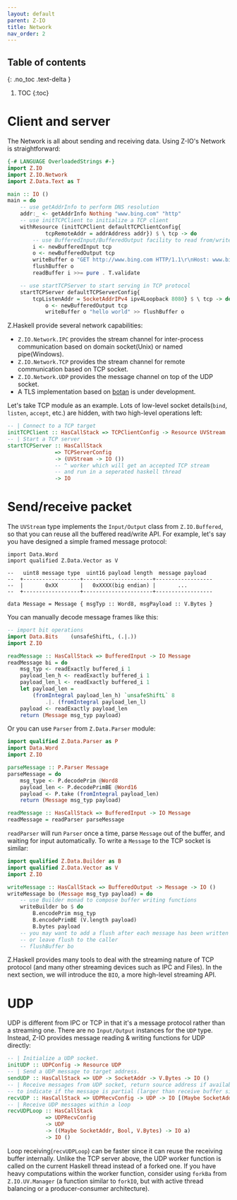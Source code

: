 ```yaml
---
layout: default
parent: Z-IO
title: Network
nav_order: 2
---
```


## Table of contents
{: .no_toc .text-delta }

1. TOC
{:toc}

# Client and server

The Network is all about sending and receiving data. Using Z-IO's Network is straightforward:

```haskell
{-# LANGUAGE OverloadedStrings #-}
import Z.IO
import Z.IO.Network
import Z.Data.Text as T

main :: IO ()
main = do
    -- use getAddrInfo to perform DNS resolution
    addr:_ <- getAddrInfo Nothing "www.bing.com" "http"
    -- use initTCPClient to initialize a TCP client
    withResource (initTCPClient defaultTCPClientConfig{ 
            tcpRemoteAddr = addrAddress addr}) $ \ tcp -> do
        -- use BufferedInput/BufferedOutput facility to read from/write to tcp socket
        i <- newBufferedInput tcp
        o <- newBufferedOutput tcp
        writeBuffer o "GET http://www.bing.com HTTP/1.1\r\nHost: www.bing.com\r\n\r\n"
        flushBuffer o
        readBuffer i >>= pure . T.validate

    -- use startTCPServer to start serving in TCP protocol
    startTCPServer defaultTCPServerConfig{
        tcpListenAddr = SocketAddrIPv4 ipv4Loopback 8080} $ \ tcp -> do
            o <- newBufferedOutput tcp
            writeBuffer o "hello world" >> flushBuffer o
```

Z.Haskell provide several network capabilities:

+ `Z.IO.Network.IPC` provides the stream channel for inter-process communication based on domain socket(Unix) or named pipe(Windows). 
+ `Z.IO.Network.TCP` provides the stream channel for remote communication based on TCP socket.
+ `Z.IO.Network.UDP` provides the message channel on top of the UDP socket.
+ A TLS implementation based on [botan](https://botan.randombit.net/) is under development.

Let's take TCP module as an example. Lots of low-level socket details(`bind`, `listen`, `accept`, etc.) are hidden, with two high-level operations left:

```haskell
-- | Connect to a TCP target
initTCPClient :: HasCallStack => TCPClientConfig -> Resource UVStream
-- | Start a TCP server
startTCPServer :: HasCallStack	 
               => TCPServerConfig	 
               -> (UVStream -> IO ())   
               -- ^ worker which will get an accepted TCP stream 
               -- and run in a seperated haskell thread
               -> IO
```

# Send/receive packet

The `UVStream` type implements the `Input/Output` class from `Z.IO.Buffered`, so that you can reuse all the buffered read/write API. For example, let's say you have designed a simple framed message protocol:

```
import Data.Word
import qualified Z.Data.Vector as V

--   uint8 message type  uint16 payload length  message payload
--  +------------------+----------------------+------------------
--  |       0xXX       |   0xXXXX(big endian) |       ...
--  +------------------+----------------------+------------------

data Message = Message { msgTyp :: Word8, msgPayload :: V.Bytes }
```

You can manually decode message frames like this:

```haskell
-- import bit operations
import Data.Bits    (unsafeShiftL, (.|.))
import Z.IO

readMessage :: HasCallStack => BufferedInput -> IO Message
readMessage bi = do
    msg_typ <- readExactly buffered_i 1
    payload_len_h <- readExactly buffered_i 1
    payload_len_l <- readExactly buffered_i 1
    let payload_len =
        (fromIntegral payload_len_h) `unsafeShiftL` 8 
            .|. (fromIntegral payload_len_l)
    payload <- readExactly payload_len 
    return (Message msg_typ payload)
```

Or you can use `Parser` from `Z.Data.Parser` module:


```haskell
import qualified Z.Data.Parser as P
import Data.Word
import Z.IO

parseMessage :: P.Parser Message
parseMessage = do
    msg_type <- P.decodePrim @Word8
    payload_len <- P.decodePrimBE @Word16
    payload <- P.take (fromIntegral payload_len)
    return (Message msg_typ payload)

readMessage :: HasCallStack => BufferedInput -> IO Message
readMessage = readParser parseMessage
```

`readParser` will run `Parser` once a time, parse `Message` out of the buffer, and waiting for input automatically. To write a `Message` to the TCP socket is similar:

```haskell
import qualified Z.Data.Builder as B
import qualified Z.Data.Vector as V
import Z.IO

writeMessage :: HasCallStack => BufferedOutput -> Message -> IO ()
writeMessage bo (Message msg_typ payload) = do
    -- use Builder monad to compose buffer writing functions
    writeBuilder bo $ do
        B.encodePrim msg_typ
        B.encodePrimBE (V.length payload)
        B.bytes payload
    -- you may want to add a flush after each message has been written  
    -- or leave flush to the caller
    -- flushBuffer bo
``` 

Z.Haskell provides many tools to deal with the streaming nature of TCP protocol (and many other streaming devices such as IPC and Files). In the next section, we will introduce the `BIO`, a more high-level streaming API.

# UDP

UDP is different from IPC or TCP in that it's a message protocol rather than a streaming one. There are no `Input/Output` instances for the `UDP` type. Instead, Z-IO provides message reading & writing functions for UDP directly:

```haskell
-- | Initialize a UDP socket.
initUDP :: UDPConfig -> Resource UDP
-- | Send a UDP message to target address.
sendUDP :: HasCallStack => UDP -> SocketAddr -> V.Bytes -> IO ()
-- | Receive messages from UDP socket, return source address if available, and a `Bool`
-- to indicate if the message is partial (larger than receive buffer size).
recvUDP :: HasCallStack => UDPRecvConfig -> UDP -> IO [(Maybe SocketAddr, Bool, V.Bytes)]
-- | Receive UDP messages within a loop
recvUDPLoop :: HasCallStack
            => UDPRecvConfig
            -> UDP
            -> ((Maybe SocketAddr, Bool, V.Bytes) -> IO a)
            -> IO ()
```

Loop receiving(`recvUDPLoop`) can be faster since it can reuse the receiving buffer internally. Unlike the TCP server above, the UDP worker function is called on the current Haskell thread instead of a forked one. If you have heavy computations within the worker function, consider using `forkBa` from `Z.IO.UV.Manager` (a function similar to `forkIO`, but with active thread balancing or a producer-consumer architecture).
